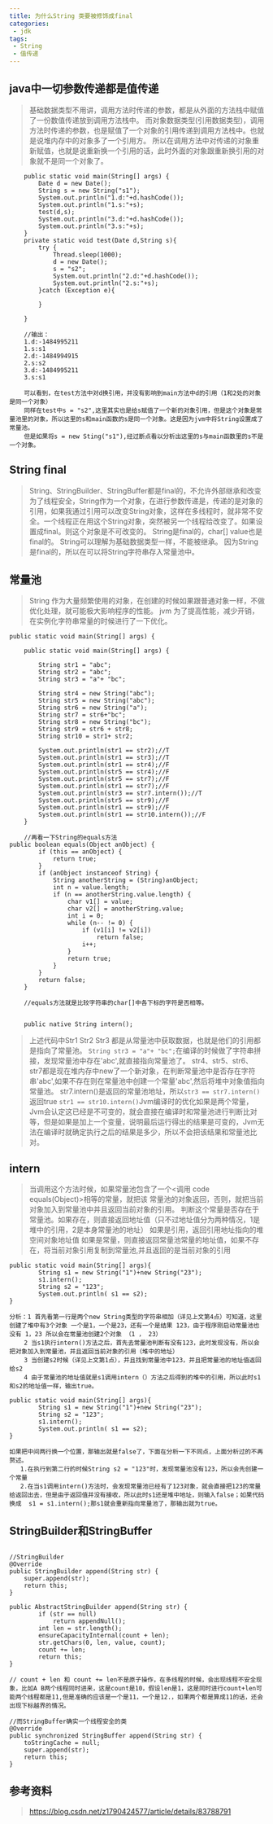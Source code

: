 ```yaml
---
title: 为什么String 类要被修饰成final
categories:
 - jdk
tags: 
 - String
 - 值传递
---
```



## java中一切参数传递都是值传递

> 基础数据类型不用讲，调用方法时传递的参数，都是从外面的方法栈中赋值了一份数值传递放到调用方法栈中。
> 而对象数据类型(引用数据类型)，调用方法时传递的参数，也是赋值了一个对象的引用传递到调用方法栈中。也就是说堆内存中的对象多了一个引用方。
> 所以在调用方法中对传递的对象重新赋值，也就是说重新换一个引用的话，此时外面的对象跟重新换引用的对象就不是同一个对象了。
```
    public static void main(String[] args) {
        Date d = new Date();
        String s = new String("s1");
        System.out.println("1.d:"+d.hashCode());
        System.out.println("1.s:"+s);
        test(d,s);
        System.out.println("3.d:"+d.hashCode());
        System.out.println("3.s:"+s);
    }
    private static void test(Date d,String s){
        try {
            Thread.sleep(1000);
            d = new Date();
            s = "s2";
            System.out.println("2.d:"+d.hashCode());
            System.out.println("2.s:"+s);
        }catch (Exception e){

        }

    }

    //输出：
    1.d:-1484995211
    1.s:s1
    2.d:-1484994915
    2.s:s2
    3.d:-1484995211
    3.s:s1

    可以看到，在test方法中对d换引用，并没有影响到main方法中d的引用（1和2处的对象是同一个对象）
    同样在test中s = "s2",这里其实也是给s赋值了一个新的对象引用，但是这个对象是常量池里的对象，所以这里的s和main函数的s是同一个对象。这是因为jvm中将String设置成了常量池。
    但是如果将s = new Sting("s1"),经过断点看以分析出这里的s与main函数里的s不是一个对象。
```

## String final

> String、StringBuilder、StringBuffer都是final的，不允许外部继承和改变
> 为了线程安全，String作为一个对象，在进行参数传递是，传递的是对象的引用，如果我通过引用可以改变String对象，这样在多线程时，就非常不安全。一个线程正在用这个String对象，突然被另一个线程给改变了。如果设置成final。则这个对象是不可改变的。
> String是final的，char[] value也是final的。
> String可以理解为基础数据类型一样，不能被继承。
> 因为String 是final的，所以在可以将String字符串存入常量池中。

## 常量池

> String 作为大量频繁使用的对象，在创建的时候如果跟普通对象一样，不做优化处理，就可能极大影响程序的性能。
> jvm 为了提高性能，减少开销，在实例化字符串常量的时候进行了一下优化。

```
public static void main(String[] args) {

    public static void main(String[] args) {

        String str1 = "abc";
        String str2 = "abc";
        String str3 = "a"+ "bc";

        String str4 = new String("abc");
        String str5 = new String("abc");
        String str6 = new String("a");
        String str7 = str6+"bc";
        String str8 = new String("bc");
        String str9 = str6 + str8;
        String str10 = str1+ str2;

        System.out.println(str1 == str2);//T
        System.out.println(str1 == str3);//T
        System.out.println(str1 == str4);//F
        System.out.println(str5 == str4);//F
        System.out.println(str5 == str7);//F
        System.out.println(str1 == str7);//F
        System.out.println(str3 == str7.intern());//T
        System.out.println(str5 == str9);//F
        System.out.println(str1 == str9);//F
        System.out.println(str1 == str10.intern());//F
    }

    //再看一下String的equals方法
public boolean equals(Object anObject) {
        if (this == anObject) {
            return true;
        }
        if (anObject instanceof String) {
            String anotherString = (String)anObject;
            int n = value.length;
            if (n == anotherString.value.length) {
                char v1[] = value;
                char v2[] = anotherString.value;
                int i = 0;
                while (n-- != 0) {
                    if (v1[i] != v2[i])
                        return false;
                    i++;
                }
                return true;
            }
        }
        return false;
    }

    //equals方法就是比较字符串的char[]中各下标的字符是否相等。


    public native String intern();

```
> 上述代码中Str1 Str2 Str3 都是从常量池中获取数据，也就是他们的引用都是指向了常量池。
> `String str3 = "a"+ "bc";`在编译的时候做了字符串拼接，发现常量池中存在'abc',就直接指向常量池了。
> str4、str5、str6、str7都是现在堆内存中new了一个新对象，在判断常量池中是否存在字符串'abc',如果不存在则在常量池中创建一个常量'abc',然后将堆中对象值指向常量池。
> str7.intern()是返回的常量池地址，所以`str3 == str7.intern()`返回true 
> `str1 == str10.intern()`Jvm编译时的优化如果是两个常量，Jvm会认定这已经是不可变的，就会直接在编译时和常量池进行判断比对等，但是如果是加上一个变量，说明最后运行得出的结果是可变的，Jvm无法在编译时就确定执行之后的结果是多少，所以不会把该结果和常量池比对。  

## intern
> 当调用这个方法时候，如果常量池包含了一个<调用 code equals(Object)>相等的常量，就把该 常量池的对象返回，否则，就把当前对象加入到常量池中并且返回当前对象的引用。
> 判断这个常量是否存在于常量池。如果存在，则直接返回地址值（只不过地址值分为两种情况，1是堆中的引用，2是本身常量池的地址）
> 如果是引用，返回引用地址指向的堆空间对象地址值 如果是常量，则直接返回常量池常量的地址值，如果不存在，将当前对象引用复制到常量池,并且返回的是当前对象的引用  

```
public static void main(String[] args){
        String s1 = new String("1")+new String("23");
        s1.intern();
        String s2 = "123";
        System.out.println( s1 == s2);
}

分析：1 首先看第一行是两个new String类型的字符串相加（详见上文第4点）可知道，这里创建了堆中有3个对象 一个是1，一个是23，还有一个是结果 123，由于程序刚启动常量池也没有 1，23 所以会在常量池创建2个对象 （1 ， 23）
    2 当s1执行intern()方法之后，首先去常量池判断有没有123，此时发现没有，所以会把对象加入到常量池，并且返回当前对象的引用（堆中的地址）
    3 当创建s2时候（详见上文第1点），并且找到常量池中123，并且把常量池的地址值返回给s2
    4 由于常量池的地址值就是s1调用intern（）方法之后得到的堆中的引用，所以此时s1和s2的地址值一样，输出true。
```

```
public static void main(String[] args){
        String s1 = new String("1")+new String("23");
        String s2 = "123";
        s1.intern();
        System.out.println( s1 == s2);
}

如果把中间两行换一个位置，那输出就是false了，下面在分析一下不同点，上面分析过的不再赘述。
   1.在执行到第二行的时候String s2 = "123"时，发现常量池没有123，所以会先创建一个常量
   2.在当s1调用intern()方法时，会发现常量池已经有了123对象，就会直接把123的常量给返回出去，但是由于返回值并没有接收，所以此时s1还是堆中地址，则输入false；如果代码换成  s1 = s1.intern();那s1就会重新指向常量池了，那输出就为true。
```

## StringBuilder和StringBuffer

```

//StringBuilder
@Override
public StringBuilder append(String str) {
    super.append(str);
    return this;
}

public AbstractStringBuilder append(String str) {
        if (str == null)
            return appendNull();
        int len = str.length();
        ensureCapacityInternal(count + len);
        str.getChars(0, len, value, count);
        count += len;
        return this;
}

// count + len 和 count += len不是原子操作，在多线程的时候，会出现线程不安全现象，比如A B两个线程同时进来，这是count是10，假设len是1，这是同时进行count+len可能两个线程都是11,但是准确的应该是一个是11，一个是12.，如果两个都是算成11的话，还会出现下标越界的情况。

//而StringBuffer确实一个线程安全的类
@Override
public synchronized StringBuffer append(String str) {
    toStringCache = null;
    super.append(str);
    return this;
}

```

## 参考资料
 > https://blog.csdn.net/z1790424577/article/details/83788791